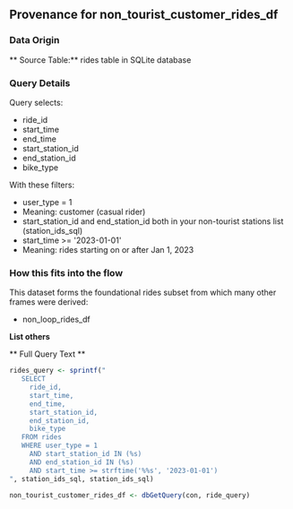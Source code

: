 ## Provenance for non_tourist_customer_rides_df

### Data Origin

** Source Table:**
rides table in SQLite database 

### Query Details

Query selects:

- ride_id
- start_time
- end_time
- start_station_id
- end_station_id
- bike_type

With these filters:

-  user_type = 1
  -  Meaning: customer (casual rider)
-  start_station_id and end_station_id both in your non-tourist stations list (station_ids_sql)
-  start_time >= '2023-01-01'
  -  Meaning: rides starting on or after Jan 1, 2023


### How this fits into the flow

This dataset forms the foundational rides subset from which many other frames were derived:

-  non_loop_rides_df

**List others**

** Full Query Text **

```r
rides_query <- sprintf(" 
   SELECT
     ride_id,
     start_time,
     end_time,
     start_station_id,
     end_station_id,
     bike_type
   FROM rides
   WHERE user_type = 1
     AND start_station_id IN (%s)
     AND end_station_id IN (%s)
     AND start_time >= strftime('%%s', '2023-01-01')
", station_ids_sql, station_ids_sql)

non_tourist_customer_rides_df <- dbGetQuery(con, ride_query)
``` 

